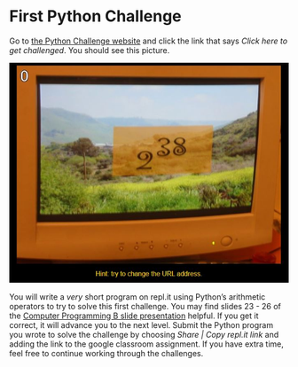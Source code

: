 # First Python Challenge
Go to [the Python Challenge website](http://www.pythonchallenge.com/) and click the link that says *Click here to get challenged*. You should see this picture.   

![](PythonChallenge.JPG)   

You will write a *very* short program on repl.it using Python’s arithmetic operators to try to solve this first challenge. You may find slides 23 - 26 of the [Computer Programming B slide presentation](https://docs.google.com/presentation/d/1rICcmNbnGYsB-cV_6EatPyzcOS2sId80Jh2kayUzm4Q/edit?usp=sharing) helpful. If you get it correct, it will advance you to the next level. Submit the Python program you wrote to solve the challenge by choosing *Share | Copy repl.it link* and adding the link to the google classroom assignment. If you have extra time, feel free to continue working through the challenges.
